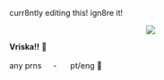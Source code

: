 
curr8ntly editing this! ign8re it!

<p align="center">
  <img src="https://dividers.crd.co/assets/images/gallery10/1f2408b3.gif?v=05d33f91">
<p align="center">
  
  <b>Vriska!!</b> 🐋
<br><br>any prns⠀⠀-⠀⠀ pt/eng 🐎
  
